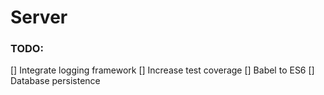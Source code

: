 # Server

### TODO:
[] Integrate logging framework
[] Increase test coverage
[] Babel to ES6
[] Database persistence
